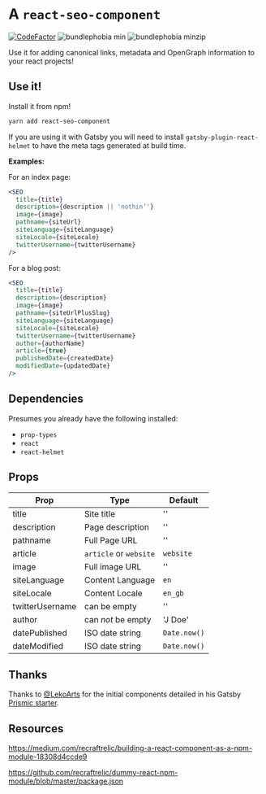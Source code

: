 # A `react-seo-component`

[![CodeFactor](https://www.codefactor.io/repository/github/spences10/react-seo-component/badge)](https://www.codefactor.io/repository/github/spences10/react-seo-component) ![bundlephobia min](https://badgen.net/bundlephobia/min/react-seo-component) ![bundlephobia minzip](https://badgen.net/bundlephobia/minzip/react)

Use it for adding canonical links, metadata and OpenGraph information
to your react projects!

## Use it!

Install it from npm!

```bash
yarn add react-seo-component
```

If you are using it with Gatsby you will need to install
`gatsby-plugin-react-helmet` to have the meta tags generated at build
time.

**Examples:**

For an index page:

```jsx
<SEO
  title={title}
  description={description || 'nothin’'}
  image={image}
  pathname={siteUrl}
  siteLanguage={siteLanguage}
  siteLocale={siteLocale}
  twitterUsername={twitterUsername}
/>
```

For a blog post:

```jsx
<SEO
  title={title}
  description={description}
  image={image}
  pathname={siteUrlPlusSlug}
  siteLanguage={siteLanguage}
  siteLocale={siteLocale}
  twitterUsername={twitterUsername}
  author={authorName}
  article={true}
  publishedDate={createdDate}
  modifiedDate={updatedDate}
/>
```

## Dependencies

Presumes you already have the following installed:

- `prop-types`
- `react`
- `react-helmet`

## Props

| Prop            | Type                   | Default      |
| --------------- | ---------------------- | ------------ |
| title           | Site title             | ''           |
| description     | Page description       | ''           |
| pathname        | Full Page URL          | ''           |
| article         | `article` or `website` | `website`    |
| image           | Full image URL         | ''           |
| siteLanguage    | Content Language       | `en`         |
| siteLocale      | Content Locale         | `en_gb`      |
| twitterUsername | can be empty           | ''           |
| author          | can _not_ be empty     | 'J Doe'      |
| datePublished   | ISO date string        | `Date.now()` |
| dateModified    | ISO date string        | `Date.now()` |

## Thanks

Thanks to [@LekoArts] for the initial components detailed in his
Gatsby [Prismic starter].

## Resources

https://medium.com/recraftrelic/building-a-react-component-as-a-npm-module-18308d4ccde9

https://github.com/recraftrelic/dummy-react-npm-module/blob/master/package.json

<!-- Links -->

[@lekoarts]: https://github.com/LekoArts
[prismic starter]: https://github.com/LekoArts/gatsby-starter-prismic
